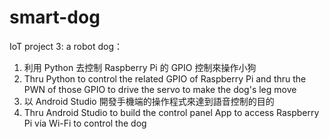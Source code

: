 # smart-dog
IoT project 3: a robot dog：
1. 利用 Python 去控制 Raspberry Pi 的 GPIO 控制來操作小狗
1. Thru Python to control the related GPIO of Raspberry Pi and thru the PWN of those GPIO to drive the servo to make the dog's leg move
2. 以 Android Studio 開發手機端的操作程式來達到語音控制的目的
2. Thru Android Studio to build the control panel App to access Raspberry Pi via Wi-Fi to control the dog  
